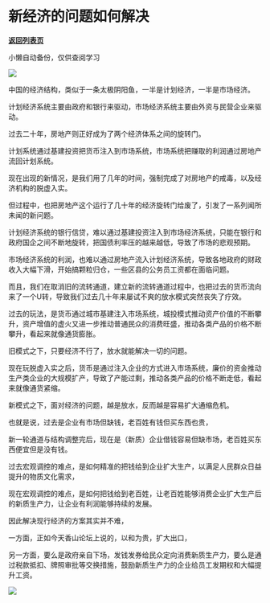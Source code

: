 # 新经济的问题如何解决

[**返回列表页**](/gzh/政事堂2019)

小懒自动备份，仅供查阅学习

![](https://mmbiz.qpic.cn/mmbiz_jpg/rxhS23yu8cMyf6IasExb96RY2l4Ph2Py0sVc2ZNggwDFwNuO3j5fpewhceGLbuwic1XkN8yOyLZoX0GxXnUqM5g/640?wx_fmt=jpeg&from;=appmsg)

中国的经济结构，类似于一条太极阴阳鱼，一半是计划经济，一半是市场经济。

计划经济系统主要由政府和银行来驱动，市场经济系统主要由外资与民营企业来驱动。

过去二十年，房地产则正好成为了两个经济体系之间的旋转门。

计划系统通过基建投资把货币注入到市场系统，市场系统把赚取的利润通过房地产流回计划系统。

现在出现的新情况，是我们用了几年的时间，强制完成了对房地产的戒毒，以及经济机构的脱虚入实。

但过程中，也把房地产这个运行了几十年的经济旋转门给废了，引发了一系列闻所未闻的新问题。

计划经济系统的银行信贷，难以通过基建投资注入到市场经济系统，只能在银行和政府国企之间不断地旋转，把国债利率压的越来越低，导致了市场的悲观预期。

市场经济系统的利润，也难以通过房地产流入计划经济系统，导致各地政府的财政收入大幅下滑，开始搞颗粒归仓，一些区县的公务员工资都在面临问题。

而且，我们在取消旧的流转通道，建立新的流转通道过程中，也把过去的货币流向来了一个U转，导致我们过去几十年来屡试不爽的放水模式突然丧失了疗效。

过去的玩法，是货币通过城市基建注入市场系统，城投模式推动资产价值的不断攀升，资产增值的虚火又进一步推动普通民众的消费旺盛，推动各类产品的价格不断攀升，看起来就像通货膨胀。

旧模式之下，只要经济不行了，放水就能解决一切的问题。  

现在玩脱虚入实之后，货币是通过注入企业的方式进入市场系统，廉价的资金推动生产类企业的大规模扩产，导致了产能过剩，推动各类产品的价格不断走低，看起来就像通货紧缩。

新模式之下，面对经济的问题，越是放水，反而越是容易扩大通缩危机。

也就是说，过去是企业有市场但缺钱，老百姓有钱但买东西也贵，

新一轮通道与结构调整完后，现在是（新质）企业借钱容易但缺市场，老百姓买东西便宜但是没有钱。

过去宏观调控的难点，是如何精准的把钱给到企业扩大生产，以满足人民群众日益提升的物质文化需求，

现在宏观调控的难点，是如何把钱给到老百姓，让老百姓能够消费企业扩大生产后的新质生产力，让企业有利润能够持续的发展。

因此解决现行经济的方案其实并不难，

一方面，正如今天香山论坛上说的，以和为贵，扩大出口，

另一方面，要么是政府亲自下场，发钱发券给民众定向消费新质生产力，要么是通过税款抵扣、牌照审批等交换措施，鼓励新质生产力的企业给员工发期权和大幅提升工资。

![](https://mmbiz.qpic.cn/mmbiz_jpg/rxhS23yu8cMyf6IasExb96RY2l4Ph2PylOtmzRqpdS18QuoOJ9Q4ibwicacYwn5sWBiaBAoh0NvuWaXiaExezP530A/640?wx_fmt=jpeg&from;=appmsg)

